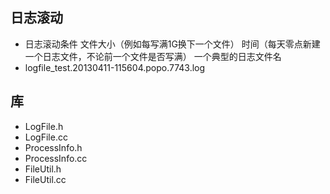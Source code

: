 ## 日志滚动
 - 日志滚动条件
    文件大小（例如每写满1G换下一个文件）
    时间（每天零点新建一个日志文件，不论前一个文件是否写满）
    一个典型的日志文件名
 - logfile_test.20130411-115604.popo.7743.log
## 库
 - LogFile.h
 - LogFile.cc
 - ProcessInfo.h
 - ProcessInfo.cc
 - FileUtil.h
 - FileUtil.cc